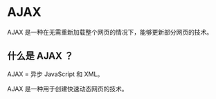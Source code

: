 # AJAX

AJAX 是一种在无需重新加载整个网页的情况下，能够更新部分网页的技术。

## 什么是 AJAX ？

AJAX = 异步 JavaScript 和 XML。

AJAX 是一种用于创建快速动态网页的技术。

